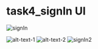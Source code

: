 # task4_signIn UI

![signIn](https://user-images.githubusercontent.com/61213263/142739862-4aeceb28-f358-4e43-af7f-e63174d2125b.jpg)



![alt-text-1](https://user-images.githubusercontent.com/61213263/142739862-4aeceb28-f358-4e43-af7f-e63174d2125b.jpg) ![alt-text-2](https://user-images.githubusercontent.com/61213263/142740204-55a6b7f1-f3fe-4921-a4bb-080a9a4c5099.jpg)
![signIn2](https://user-images.githubusercontent.com/61213263/142740204-55a6b7f1-f3fe-4921-a4bb-080a9a4c5099.jpg)
